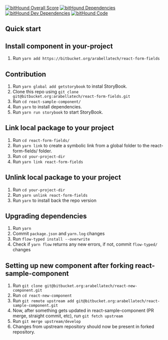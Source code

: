 [![bitHound Overall Score](https://www.bithound.io/bitbucket/arabellatech/react-form-fields/badges/score.svg)](https://www.bithound.io/bitbucket/arabellatech/react-form-fields)
[![bitHound Dependencies](https://www.bithound.io/bitbucket/arabellatech/react-form-fields/badges/dependencies.svg)](https://www.bithound.io/bitbucket/arabellatech/react-form-fields/develop/dependencies/npm)
[![bitHound Dev Dependencies](https://www.bithound.io/bitbucket/arabellatech/react-form-fields/badges/devDependencies.svg)](https://www.bithound.io/bitbucket/arabellatech/react-form-fields/develop/dependencies/npm)
[![bitHound Code](https://www.bithound.io/bitbucket/arabellatech/react-form-fields/badges/code.svg)](https://www.bithound.io/bitbucket/arabellatech/react-form-fields)

## Quick start

## Install component in your-project
1. Run `yarn add https://bitbucket.org/arabellatech/react-form-fields`

## Contribution
1. Run `yarn global add getstorybook` to instal StoryBook.
1. Clone this repo using `git clone git@bitbucket.org:arabellatech/react-form-fields.git`
1. Run `cd react-sample-component/`
1. Run `yarn` to install dependencies.
1. Run `yarn run storybook` to start StoryBook.

## Link local package to your project
1. Run `cd react-form-fields/`
1. Run `yarn link` to create a symbolic link from a global folder to the react-form-fields/ folder.
1. Run `cd your-project-dir`
1. Run `yarn link react-form-fields`

## Unlink local package to your project
1. Run `cd your-project-dir`
1. Run `yarn unlink react-form-fields`
1. Run `yarn` to install back the repo version

## Upgrading dependencies
1. Run `yarn`
1. Commit `package.json` and `yarn.log` changes
1. Run `flow-typed install --overwrite`
1. Check if `yarn flow` returns any new errors, if not, commit `flow-typed/` changes

## Setting up new component after forking react-sample-component
1. Run `git clone git@bitbucket.org:arabellatech/react-new-component.git`
1. Run `cd react-new-component`
1. Run `git remote upstream add git@bitbucket.org:arabellatech/react-sample-component.git`
1. Now, after something gets updated in react-sample-component (PR merge, straight commit, etc), run `git fetch upstream`
1. Run `git merge upstream/develop`
1. Changes from upstream repository should now be present in forked repository.